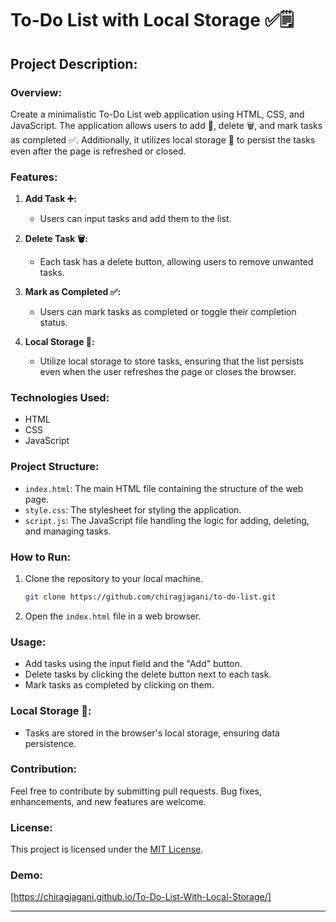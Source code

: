 # To-Do List with Local Storage ✅🗒️

## Project Description:

### Overview:
Create a minimalistic To-Do List web application using HTML, CSS, and JavaScript. The application allows users to add 📝, delete 🗑️, and mark tasks as completed ✅. Additionally, it utilizes local storage 🔄 to persist the tasks even after the page is refreshed or closed.

### Features:
1. **Add Task ➕:**
   - Users can input tasks and add them to the list.

2. **Delete Task 🗑️:**
   - Each task has a delete button, allowing users to remove unwanted tasks.

3. **Mark as Completed ✅:**
   - Users can mark tasks as completed or toggle their completion status.

4. **Local Storage 🔄:**
   - Utilize local storage to store tasks, ensuring that the list persists even when the user refreshes the page or closes the browser.

### Technologies Used:
- HTML
- CSS
- JavaScript

### Project Structure:
- `index.html`: The main HTML file containing the structure of the web page.
- `style.css`: The stylesheet for styling the application.
- `script.js`: The JavaScript file handling the logic for adding, deleting, and managing tasks.

### How to Run:
1. Clone the repository to your local machine.
   ```bash
   git clone https://github.com/chiragjagani/to-do-list.git
   ```

2. Open the `index.html` file in a web browser.

### Usage:
- Add tasks using the input field and the "Add" button.
- Delete tasks by clicking the delete button next to each task.
- Mark tasks as completed by clicking on them.

### Local Storage 🔄:
- Tasks are stored in the browser's local storage, ensuring data persistence.

### Contribution:
Feel free to contribute by submitting pull requests. Bug fixes, enhancements, and new features are welcome.

### License:
This project is licensed under the [MIT License](LICENSE).

### Demo:
[https://chiragjagani.github.io/To-Do-List-With-Local-Storage/]

---

